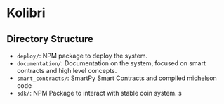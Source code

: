 # Kolibri

## Directory Structure

- `deploy/`: NPM package to deploy the system.
- `documentation/`: Documentation on the system, focused on smart contracts and high level concepts.
- `smart_contracts/`: SmartPy Smart Contracts and compiled michelson code
- `sdk/`: NPM Package to interact with stable coin system.
s